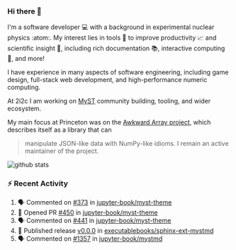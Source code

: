 ### Hi there 👋 

I'm a software developer 💻 with a background in experimental nuclear physics :atom:. My interest lies in tools :wrench: to improve productivity :chart_with_upwards_trend: and scientific insight :telescope:, including rich documentation 📚, interactive computing 🧮, and more! 

I have experience in many aspects of software engineering, including game design, full-stack web development, and high-performance numeric computing. 

At 2i2c I am working on [MyST](https://github.com/jupyter-book/mystmd) community building, tooling, and wider ecosystem. 

My main focus at Princeton was on the [Awkward Array project](awkward-array.org/), which describes itself as a library that can 
> manipulate JSON-like data with NumPy-like idioms. I remain an active maintainer of the project. 

![github stats](https://github-readme-stats.vercel.app/api?username=agoose77&show_icons=true&hide_rank=true&hide_title=true&bg_color=30,e76445,904e95&text_color=efe3ec&icon_color=efe3ec)
<!--
**agoose77/agoose77** is a ✨ _special_ ✨ repository because its `README.md` (this file) appears on your GitHub profile.

Here are some ideas to get you started:

- 🔭 I’m currently working on ...
- 🌱 I’m currently learning ...
- 👯 I’m looking to collaborate on ...
- 🤔 I’m looking for help with ...
- 💬 Ask me about ...
- 📫 How to reach me: ...
- 😄 Pronouns: ...
- ⚡ Fun fact: ...
-->

### :zap: Recent Activity

<!--START_SECTION:activity-->
1. 🗣 Commented on [#373](https://github.com/jupyter-book/myst-theme/pull/373#issuecomment-2302485953) in [jupyter-book/myst-theme](https://github.com/jupyter-book/myst-theme)
2. 💪 Opened PR [#450](https://github.com/jupyter-book/myst-theme/pull/450) in [jupyter-book/myst-theme](https://github.com/jupyter-book/myst-theme)
3. 🗣 Commented on [#441](https://github.com/jupyter-book/myst-theme/pull/441#issuecomment-2302228070) in [jupyter-book/myst-theme](https://github.com/jupyter-book/myst-theme)
4. 🚀 Published release [v0.0.0](https://github.com/executablebooks/sphinx-ext-mystmd/releases/tag/v0.0.0) in [executablebooks/sphinx-ext-mystmd](https://github.com/executablebooks/sphinx-ext-mystmd)
5. 🗣 Commented on [#1357](https://github.com/jupyter-book/mystmd/issues/1357#issuecomment-2301984954) in [jupyter-book/mystmd](https://github.com/jupyter-book/mystmd)
<!--END_SECTION:activity-->
